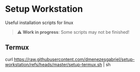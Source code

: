 # Setup Workstation

Useful installation scripts for linux

> :warning: **Work in progress**: Some scripts may not be finished!

## Termux

curl https://raw.githubusercontent.com/dmenezesgabriel/setup-workstation/refs/heads/master/setup-termux.sh | sh
